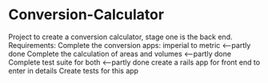# Conversion-Calculator
Project to create a conversion calculator, stage one is the back end.
Requirements:
Complete the conversion apps: imperial to metric <--partly done
Complete the calculation of areas and volumes <--partly done
Complete test suite for both <--partly done
create a rails app for front end to enter in details
Create tests for this app
